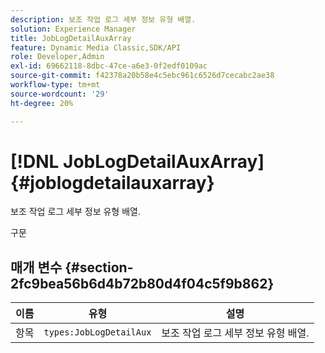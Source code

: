 ```yaml
---
description: 보조 작업 로그 세부 정보 유형 배열.
solution: Experience Manager
title: JobLogDetailAuxArray
feature: Dynamic Media Classic,SDK/API
role: Developer,Admin
exl-id: 69662118-8dbc-47ce-a6e3-0f2edf0109ac
source-git-commit: f42378a20b58e4c5ebc961c6526d7cecabc2ae38
workflow-type: tm+mt
source-wordcount: '29'
ht-degree: 20%

---
```


# [!DNL JobLogDetailAuxArray]{#joblogdetailauxarray}

보조 작업 로그 세부 정보 유형 배열.

구문

## 매개 변수 {#section-2fc9bea56b6d4b72b80d4f04c5f9b862}

| 이름 | 유형 | 설명 |
|---|---|---|
| 항목 | `types:JobLogDetailAux` | 보조 작업 로그 세부 정보 유형 배열. |

